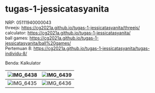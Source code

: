 # tugas-1-jessicatasyanita
NRP: 05111940000043  
threejs: https://cg2021a.github.io/tugas-1-jessicatasyanita/threejs/  
calculator: https://cg2021a.github.io/tugas-1-jessicatasyanita/  
ball games: https://cg2021a.github.io/tugas-1-jessicatasyanita/ball%20games/  
Pertemuan 8: https://cg2021a.github.io/tugas-1-jessicatasyanita/tugas-individu-8/


Benda: Kalkulator

| ![IMG_6438](https://user-images.githubusercontent.com/62937814/134194435-83c8dfa9-aa55-4af0-8dd2-aea4969b2c78.jpg)  | ![IMG_6439](https://user-images.githubusercontent.com/62937814/134194477-66faac7b-826f-499b-a31d-2ec9a021764f.jpg) |
| ------------- | ------------- |
| ![IMG_6435](https://user-images.githubusercontent.com/62937814/134182540-81153cd8-95c3-4967-b94b-8050bfd1f970.jpg) | ![IMG_6436](https://user-images.githubusercontent.com/62937814/134182639-4dcbd33b-3214-403f-a468-e9df4e7486af.jpg)  |
